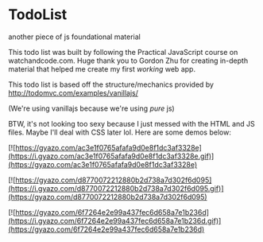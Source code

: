 # TodoList
another piece of js foundational material

This todo list was built by following the Practical JavaScript course on watchandcode.com.
Huge thank you to Gordon Zhu for creating in-depth material that helped me create my first *working* web app.

This todo list is based off the structure/mechanics provided by http://todomvc.com/examples/vanillajs/

(We're using vanillajs because we're using *pure* js)

BTW, it's not looking too sexy because I just messed with the HTML and JS files. Maybe I'll deal with CSS later lol.
Here are some demos below:

[![https://gyazo.com/ac3e1f0765afafa9d0e8f1dc3af3328e](https://i.gyazo.com/ac3e1f0765afafa9d0e8f1dc3af3328e.gif)](https://gyazo.com/ac3e1f0765afafa9d0e8f1dc3af3328e)

[![https://gyazo.com/d8770072212880b2d738a7d302f6d095](https://i.gyazo.com/d8770072212880b2d738a7d302f6d095.gif)](https://gyazo.com/d8770072212880b2d738a7d302f6d095)

[![https://gyazo.com/6f7264e2e99a437fec6d658a7e1b236d](https://i.gyazo.com/6f7264e2e99a437fec6d658a7e1b236d.gif)](https://gyazo.com/6f7264e2e99a437fec6d658a7e1b236d)
